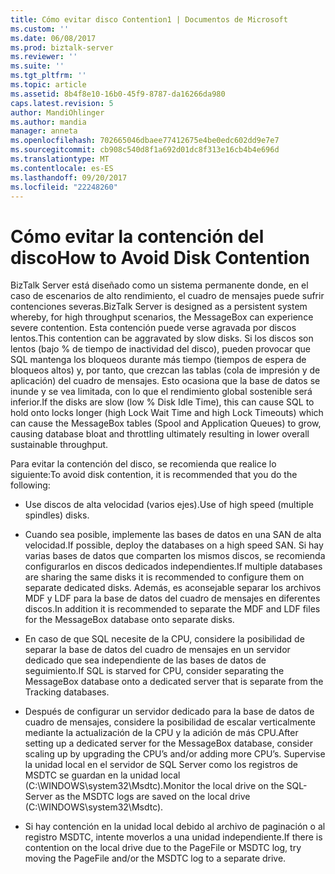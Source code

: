 ```yaml
---
title: Cómo evitar disco Contention1 | Documentos de Microsoft
ms.custom: ''
ms.date: 06/08/2017
ms.prod: biztalk-server
ms.reviewer: ''
ms.suite: ''
ms.tgt_pltfrm: ''
ms.topic: article
ms.assetid: 8b4f8e10-16b0-45f9-8787-da16266da980
caps.latest.revision: 5
author: MandiOhlinger
ms.author: mandia
manager: anneta
ms.openlocfilehash: 702665046dbaee77412675e4be0edc602dd9e7e7
ms.sourcegitcommit: cb908c540d8f1a692d01dc8f313e16cb4b4e696d
ms.translationtype: MT
ms.contentlocale: es-ES
ms.lasthandoff: 09/20/2017
ms.locfileid: "22248260"
---
```

# <a name="how-to-avoid-disk-contention"></a><span data-ttu-id="59e10-102">Cómo evitar la contención del disco</span><span class="sxs-lookup"><span data-stu-id="59e10-102">How to Avoid Disk Contention</span></span>
<span data-ttu-id="59e10-103">BizTalk Server está diseñado como un sistema permanente donde, en el caso de escenarios de alto rendimiento, el cuadro de mensajes puede sufrir contenciones severas.</span><span class="sxs-lookup"><span data-stu-id="59e10-103">BizTalk Server is designed as a persistent system whereby, for high throughput scenarios, the MessageBox can experience severe contention.</span></span> <span data-ttu-id="59e10-104">Esta contención puede verse agravada por discos lentos.</span><span class="sxs-lookup"><span data-stu-id="59e10-104">This contention can be aggravated by slow disks.</span></span> <span data-ttu-id="59e10-105">Si los discos son lentos (bajo % de tiempo de inactividad del disco), pueden provocar que SQL mantenga los bloqueos durante más tiempo (tiempos de espera de bloqueos altos) y, por tanto, que crezcan las tablas (cola de impresión y de aplicación) del cuadro de mensajes. Esto ocasiona que la base de datos se inunde y se vea limitada, con lo que el rendimiento global sostenible será inferior.</span><span class="sxs-lookup"><span data-stu-id="59e10-105">If the disks are slow (low % Disk Idle Time), this can cause SQL to hold onto locks longer (high Lock Wait Time and high Lock Timeouts) which can cause the MessageBox tables (Spool and Application Queues) to grow, causing database bloat and throttling ultimately resulting in lower overall sustainable throughput.</span></span>  
  
 <span data-ttu-id="59e10-106">Para evitar la contención del disco, se recomienda que realice lo siguiente:</span><span class="sxs-lookup"><span data-stu-id="59e10-106">To avoid disk contention, it is recommended that you do the following:</span></span>  
  
-   <span data-ttu-id="59e10-107">Use discos de alta velocidad (varios ejes).</span><span class="sxs-lookup"><span data-stu-id="59e10-107">Use of high speed (multiple spindles) disks.</span></span>  
  
-   <span data-ttu-id="59e10-108">Cuando sea posible, implemente las bases de datos en una SAN de alta velocidad.</span><span class="sxs-lookup"><span data-stu-id="59e10-108">If possible, deploy the databases on a high speed SAN.</span></span> <span data-ttu-id="59e10-109">Si hay varias bases de datos que comparten los mismos discos, se recomienda configurarlos en discos dedicados independientes.</span><span class="sxs-lookup"><span data-stu-id="59e10-109">If multiple databases are sharing the same disks it is recommended to configure them on separate dedicated disks.</span></span> <span data-ttu-id="59e10-110">Además, es aconsejable separar los archivos MDF y LDF para la base de datos del cuadro de mensajes en diferentes discos.</span><span class="sxs-lookup"><span data-stu-id="59e10-110">In addition it is recommended to separate the MDF and LDF files for the MessageBox database onto separate disks.</span></span>  
  
-   <span data-ttu-id="59e10-111">En caso de que SQL necesite de la CPU, considere la posibilidad de separar la base de datos del cuadro de mensajes en un servidor dedicado que sea independiente de las bases de datos de seguimiento.</span><span class="sxs-lookup"><span data-stu-id="59e10-111">If SQL is starved for CPU, consider separating the MessageBox database onto a dedicated server that is separate from the Tracking databases.</span></span>  
  
-   <span data-ttu-id="59e10-112">Después de configurar un servidor dedicado para la base de datos de cuadro de mensajes, considere la posibilidad de escalar verticalmente mediante la actualización de la CPU y la adición de más CPU.</span><span class="sxs-lookup"><span data-stu-id="59e10-112">After setting up a dedicated server for the MessageBox database, consider scaling up by upgrading the CPU’s and/or adding more CPU’s.</span></span> <span data-ttu-id="59e10-113">Supervise la unidad local en el servidor de SQL Server como los registros de MSDTC se guardan en la unidad local (C:\WINDOWS\system32\Msdtc).</span><span class="sxs-lookup"><span data-stu-id="59e10-113">Monitor the local drive on the SQL-Server as the MSDTC logs are saved on the local drive (C:\WINDOWS\system32\Msdtc).</span></span>  
  
-   <span data-ttu-id="59e10-114">Si hay contención en la unidad local debido al archivo de paginación o al registro MSDTC, intente moverlos a una unidad independiente.</span><span class="sxs-lookup"><span data-stu-id="59e10-114">If there is contention on the local drive due to the PageFile or MSDTC log, try moving the PageFile and/or the MSDTC log to a separate drive.</span></span>
